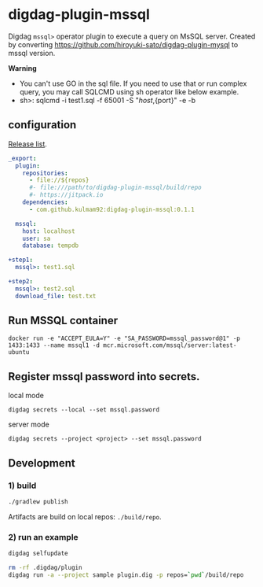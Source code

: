 # digdag-plugin-mssql

Digdag `mssql>` operator plugin to execute a query on MsSQL server.
Created by converting https://github.com/hiroyuki-sato/digdag-plugin-mysql to mssql version.

**Warning**
* You can't use GO in the sql file. If you need to use that or run complex query, you may call SQLCMD using sh operator like below example.
* sh>: sqlcmd -i test1.sql -f 65001 -S "${host},${port}" -e -b

## configuration

[Release list](https://github.com/kulmam92/digdag-plugin-mssql/releases).

```yaml
_export:
  plugin:
    repositories:
      - file://${repos}
      #- file:///path/to/digdag-plugin-mssql/build/repo
      #- https://jitpack.io
    dependencies:
      - com.github.kulmam92:digdag-plugin-mssql:0.1.1

  mssql:
    host: localhost
    user: sa
    database: tempdb

+step1:
  mssql>: test1.sql

+step2:
  mssql>: test2.sql
  download_file: test.txt  
```

## Run MSSQL container

```
docker run -e "ACCEPT_EULA=Y" -e "SA_PASSWORD=mssql_password@1" -p 1433:1433 --name mssql1 -d mcr.microsoft.com/mssql/server:latest-ubuntu
```

## Register mssql password into secrets.

local mode 

```
digdag secrets --local --set mssql.password
```

server mode 

```
digdag secrets --project <project> --set mssql.password
```


## Development

### 1) build

```sh
./gradlew publish
```

Artifacts are build on local repos: `./build/repo`.

### 2) run an example

```sh
digdag selfupdate

rm -rf .digdag/plugin 
digdag run -a --project sample plugin.dig -p repos=`pwd`/build/repo
```
